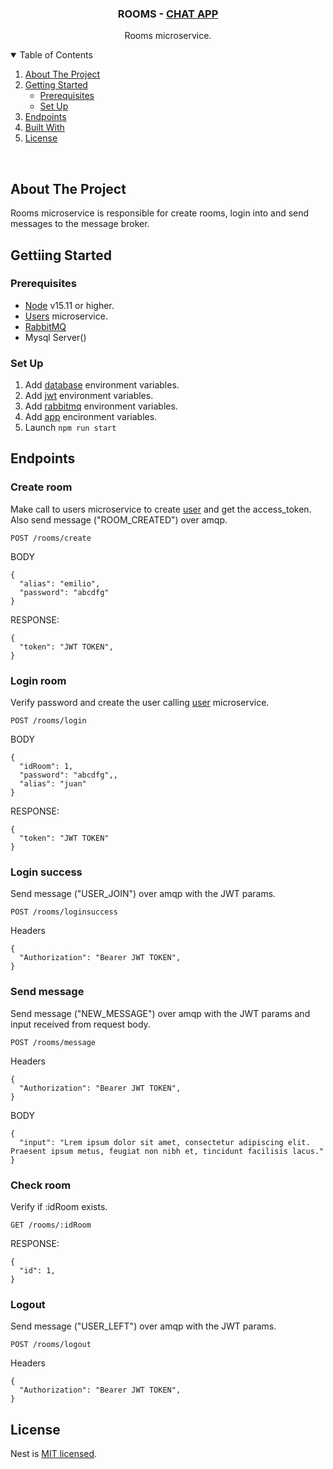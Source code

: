 <p align="center">

  <h3 align="center">ROOMS - <a href="https://github.com/emiliopf/chat-app">CHAT APP</a></h3>
  <p align="center">
    Rooms microservice.
    <br />
  </p>
</p>

<!-- TABLE OF CONTENTS -->
<details open="open">
  <summary>Table of Contents</summary>
  <ol>
    <li><a href="#about-the-project">About The Project</a></li>
    <li>
      <a href="#getting-started">Getting Started</a>
      <ul>
        <li><a href="#prerequisites">Prerequisites</a></li>
        <li><a href="#set-up">Set Up</a></li>
      </ul>
    </li>
    <li><a href="#endponits">Endpoints</a></li>
    <li><a href="#built-with">Built With</a></li>
    <li><a href="#license">License</a></li>
  </ol>
</details>
<br />


## About The Project


Rooms microservice is responsible for create rooms, login into and send messages to the message broker.


## Gettiing Started

### Prerequisites

* [Node](https://nodejs.org/en/) v15.11 or higher.
* [Users](https://github.com/emiliopf/chat-users) microservice.
* [RabbitMQ](https://www.rabbitmq.com/)
* Mysql Server()


### Set Up

1. Add [database](/src/config/database.ts) environment variables.
2. Add [jwt](/src/config/jwt.ts) environment variables.
3. Add [rabbitmq](/src/config/rabbitmq.ts) environment variables.
4. Add [app](/src/config/app.ts) encironment variables.
3. Launch `npm run start`

## Endpoints

### **Create room**

Make  call to users microservice to create [user](https://github.com/emiliopf/chat-users) and get the access_token. Also send message ("ROOM_CREATED") over amqp.

```http
POST /rooms/create

```

BODY
```
{
  "alias": "emilio",
  "password": "abcdfg"
}
```

RESPONSE:

```
{
  "token": "JWT TOKEN",
}
```


### **Login room**

Verify password and create the user calling [user](https://github.com/emiliopf/chat-users) microservice.

```http
POST /rooms/login
```

BODY
```
{
  "idRoom": 1,
  "password": "abcdfg",,
  "alias": "juan"
}
```

RESPONSE:

```
{
  "token": "JWT TOKEN"
}
```

### **Login success**

Send message ("USER_JOIN") over amqp with the JWT params.

```http
POST /rooms/loginsuccess
```

Headers
```
{
  "Authorization": "Bearer JWT TOKEN",
}
```


### **Send message**

Send message ("NEW_MESSAGE") over amqp with the JWT params and input received from request body.

```http
POST /rooms/message
```

Headers
```
{
  "Authorization": "Bearer JWT TOKEN",
}
```

BODY
```
{
  "input": "Lrem ipsum dolor sit amet, consectetur adipiscing elit. Praesent ipsum metus, feugiat non nibh et, tincidunt facilisis lacus."
}
```


### **Check room**

Verify if :idRoom exists.

```http
GET /rooms/:idRoom

```


RESPONSE:

```
{
  "id": 1,
}
```

### **Logout**

Send message ("USER_LEFT") over amqp with the JWT params.

```http
POST /rooms/logout
```

Headers
```
{
  "Authorization": "Bearer JWT TOKEN",
}
```


## License

  Nest is [MIT licensed](LICENSE).
